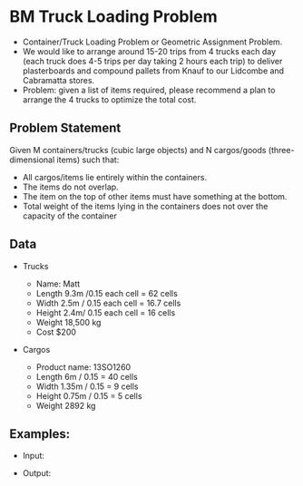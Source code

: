 # BM Truck Loading Problem
- Container/Truck Loading Problem or Geometric Assignment Problem.
- We would like to arrange around 15-20 trips from 4 trucks each day (each truck does 4-5 trips per day taking 2 hours each trip) to deliver plasterboards and compound pallets from Knauf to our Lidcombe and Cabramatta stores.
- Problem: given a list of items required, please recommend a plan to arrange the 4 trucks to optimize the total cost.

## Problem Statement
Given M containers/trucks (cubic large objects) and N cargos/goods (three-dimensional items) such that:
-	All cargos/items lie entirely within the containers.
-	The items do not overlap.
-	The item on the top of other items must have something at the bottom.
-	Total weight of the items lying in the containers does not over the capacity of the container

## Data
- Trucks
  + Name: Matt     
  +	Length 9.3m /0.15 each cell = 62 cells
  +	Width 2.5m / 0.15 each cell = 16.7 cells
  +	Height 2.4m/ 0.15 each cell = 16 cells
  +	Weight 18,500 kg
  +	Cost $200

- Cargos
  + Product name: 13SO1260
  +	Length 6m / 0.15 = 40 cells	
  +	Width 1.35m / 0.15 = 9 cells	
  +	Height 0.75m / 0.15 = 5 cells	
  +	Weight 2892 kg

## Examples:
- Input:

- Output:
